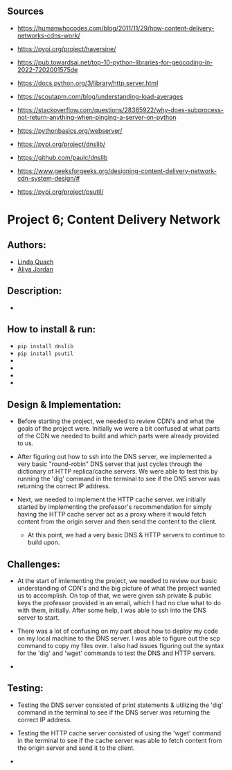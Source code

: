 ## Sources ##
- https://humanwhocodes.com/blog/2011/11/29/how-content-delivery-networks-cdns-work/ 
- https://pypi.org/project/haversine/ 
- https://pub.towardsai.net/top-10-python-libraries-for-geocoding-in-2022-7202001575de 
- https://docs.python.org/3/library/http.server.html 
- https://scoutapm.com/blog/understanding-load-averages
- https://stackoverflow.com/questions/28385922/why-does-subprocess-not-return-anything-when-pinging-a-server-on-python 





- https://pythonbasics.org/webserver/
- https://pypi.org/project/dnslib/
- https://github.com/paulc/dnslib
- https://www.geeksforgeeks.org/designing-content-delivery-network-cdn-system-design/#
- https://pypi.org/project/psutil/



# Project 6; Content  Delivery Network

## Authors:
- [Linda Quach](https://github.com/linppa)
- [Aliya Jordan](https://github.com/aliyajo)


## Description:
- 


## How to install & run:
- `pip install dnslib`
- `pip install psutil`
- 
- 
- 
- 

## Design & Implementation:
- Before starting the project, we needed to review CDN's and what the goals of
  the project were. Initially we were a bit confused at what parts of the CDN
  we needed to build and which parts were already provided to us. 
  
- After figuring out how to ssh into the DNS server, we implemented a very basic
  "round-robin" DNS server that just cycles through the dictionary of
  HTTP replica/cache servers. We were able to test this by running the 'dig'
  command in the terminal to see if the DNS server was returning the correct IP
  address.

- Next, we needed to implement the HTTP cache server. we initially started by
  implementing the professor's recommendation for simply having the HTTP cache
  server act as a proxy where it would fetch content from the origin server and
  then send the content to the client. 
  
  - At this point, we had a very basic DNS & HTTP servers to continue to build upon.


## Challenges:
- At the start of imlementing the project, we needed to review our basic
  understanding of CDN's and the big picture of what the project wanted us to
  accomplish. On top of that, we were given ssh private & public keys
  the professor provided in an email, which I had no clue what to do with them,
  initially. After some help, I was able to ssh into the DNS server to start.

- There was a lot of confusing on my part about how to deploy my code on my
  local machine to the DNS server. I was able to figure out the scp command to
  copy my files over. I also had issues figuring out the syntax for the 'dig'
  and 'wget' commands to test the DNS and HTTP servers.

-

## Testing:
- Testing the DNS server consisted of print statements & utilizing the 'dig'
  command in the terminal to see if the DNS server was returning the correct IP
  address.

- Testing the HTTP cache server consisted of using the 'wget' command in the terminal
  to see if the cache server was able to fetch content from the origin server
  and send it to the client.

-